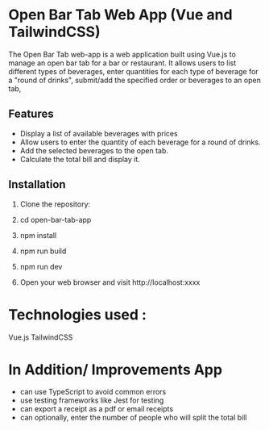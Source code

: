 # Open Bar Tab Web App (Vue and TailwindCSS)
The Open Bar Tab web-app is a web application built using Vue.js to manage an open bar tab for a bar or restaurant. It allows users to list different types of beverages, enter quantities for each type of beverage for a "round of drinks", submit/add the specified order or beverages to an open tab,
## Features
- Display a list of available beverages with prices
- Allow users to enter the quantity of each beverage for a round of drinks.
- Add the selected beverages to the open tab.
- Calculate the total bill and display it.

## Installation

1. Clone the repository:

2. cd open-bar-tab-app

3. npm install

4. npm run build

5. npm run dev

6. Open your web browser and visit http://localhost:xxxx

# Technologies used :

Vue.js
TailwindCSS

# In Addition/ Improvements App
- can use TypeScript to avoid common errors
- use testing frameworks like Jest for testing
- can export a receipt as a pdf or email receipts
- can optionally, enter the number of people who will split the total bill
